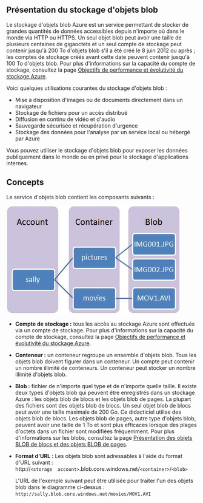 ## <a name="what-is"> </a>Présentation du stockage d'objets blob

Le stockage d'objets blob Azure est un service permettant de stocker de
grandes quantités de données accessibles depuis n'importe où dans le
monde via HTTP ou HTTPS. Un seul objet blob peut avoir une taille de
plusieurs centaines de gigaoctets et un seul compte de stockage peut
contenir jusqu'à 200 To d'objets blob s'il a été créé le 8 juin 2012 ou
après ; les comptes de stockage créés avant cette date peuvent contenir
jusqu'à 100 To d'objets blob. Pour plus d'informations sur la capacité
du compte de stockage, consultez la page [Objectifs de performance et
évolutivité du stockage Azure][1].

Voici quelques utilisations courantes du stockage d'objets blob :

* Mise à disposition d'images ou de documents directement dans un
  navigateur
* Stockage de fichiers pour un accès distribué
* Diffusion en continu de vidéo et d'audio
* Sauvegarde sécurisée et récupération d'urgence
* Stockage des données pour l'analyse par un service local ou hébergé
  par Azure

Vous pouvez utiliser le stockage d'objets blob pour exposer les données
publiquement dans le monde ou en privé pour le stockage d'applications
internes.
## <a name="concepts"> </a>Concepts

Le service d'objets blob contient les composants suivants :

![Blob1](./media/howto-blob-storage/blob1.jpg)

* **Compte de stockage :** tous les accès au stockage Azure sont
  effectués via un compte de stockage. Pour plus d'informations sur la
  capacité du compte de stockage, consultez la page [Objectifs de
  performance et évolutivité du stockage Azure][1].

* **Conteneur :** un conteneur regroupe un ensemble d'objets blob. Tous
  les objets blob doivent figurer dans un conteneur. Un compte peut
  contenir un nombre illimité de conteneurs. Un conteneur peut stocker
  un nombre illimité d'objets blob.

* **Blob :** fichier de n'importe quel type et de n'importe quelle
  taille. Il existe deux types d'objets blob qui peuvent être
  enregistrés dans un stockage Azure : les objets blob de blocs et les
  objets blob de pages. La plupart des fichiers sont des objets blob de
  blocs. Un seul objet blob de blocs peut avoir une taille maximale de
  200 Go. Ce didacticiel utilise des objets blob de blocs. Les objets
  blob de pages, autre type d'objets blob, peuvent avoir une taille de
  1 To et sont plus efficaces lorsque des plages d'octets dans un
  fichier sont modifiées fréquemment. Pour plus d'informations sur les
  blobs, consultez la page [Présentation des objets BLOB de blocs et des
  objets BLOB de pages][2].

* **Format d'URL :** Les objets blob sont adressables à l'aide du
  format d'URL suivant :   
   http://`<storage 
  account>`.blob.core.windows.net/`<container>`/`<blob>`
  
  L'URL de l'exemple suivant peut être utilisée pour traiter l'un des
  objets blob dans le diagramme ci-dessus :  
   `http://sally.blob.core.windows.net/movies/MOV1.AVI`



[1]: http://msdn.microsoft.com/en-us/library/dn249410.aspx
[2]: http://msdn.microsoft.com/en-us/library/windowsazure/ee691964.aspx

